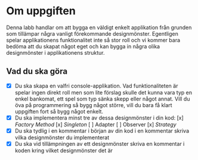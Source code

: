# Om uppgiften

Denna labb handlar om att bygga en väldigt enkelt applikation från grunden som tillämpar några vanligt förekommande designmönster. Egentligen spelar applikationens funktionalitet inte så stor roll och vi kommer bara bedöma att du skapat något eget och kan bygga in några olika designmönster i applikationens struktur.

## Vad du ska göra

- [x]  Du ska skapa en valfri console-applikation. Vad funktionaliteten är spelar ingen direkt roll men som lite förslag skulle det kunna vara typ en enkel bankomat, ett spel som typ sänka skepp eller något annat. Vill du öva på programmering så bygg något större, vill du bara få klart uppgiften fort så bygg något enkelt.
- [x]  Du ska implementera minst tre av dessa designmönster i din kod:
    [x] *Factory Method*
    [x] *Singleton*
    [ ] Adapter
    [ ] Observer
    [x] *Strategy*
- [x]  Du ska tydlig i en kommentar i början av din kod i en kommentar skriva vilka designmönster du implementerat
- [x]  Du ska vid tillämpningen av ett designmönster skriva en kommentar i koden kring vilket designmönster det är
